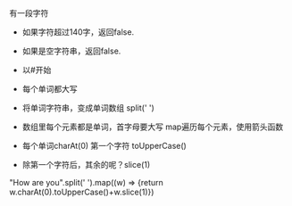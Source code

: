 有一段字符

- 如果字符超过140字，返回false.
- 如果是空字符串，返回false.
- 以#开始
- 每个单词都大写

- 将单词字符串，变成单词数组 split(' ')
- 数组里每个元素都是单词，首字母要大写
    map遍历每个元素，使用箭头函数

- 每个单词charAt(0) 第一个字符 toUpperCase()
- 除第一个字符后，其余的呢？slice(1)

"How are you".split(' ').map((w) => {return w.charAt(0).toUpperCase()+w.slice(1)})